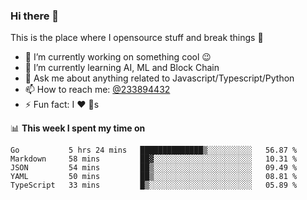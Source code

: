 ### Hi there 👋

<!--
**a233894432/a233894432** is a ✨ _special_ ✨ repository because its `README.md` (this file) appears on your GitHub profile.

Here are some ideas to get you started:

- 🔭 I’m currently working on ...
- 🌱 I’m currently learning ...
- 👯 I’m looking to collaborate on ...
- 🤔 I’m looking for help with ...
- 💬 Ask me about ...
- 📫 How to reach me: ...
- 😄 Pronouns: ...
- ⚡ Fun fact: ...
-->
 
 
This is the place where I opensource stuff and break things :rofl:

- 🔭 I’m currently working on something cool :wink:
- 🌱 I’m currently learning AI, ML and Block Chain
- 💬 Ask me about anything related to Javascript/Typescript/Python
- 📫 How to reach me: [@233894432](https://twitter.com/233894432)
- ⚡ Fun fact: I :heart: :dog:s

📊 **This week I spent my time on**
<!--START_SECTION:waka-->
```text
Go           5 hrs 24 mins   ██████████████▒░░░░░░░░░░   56.87 % 
Markdown     58 mins         ██▓░░░░░░░░░░░░░░░░░░░░░░   10.31 % 
JSON         54 mins         ██▒░░░░░░░░░░░░░░░░░░░░░░   09.49 % 
YAML         50 mins         ██▒░░░░░░░░░░░░░░░░░░░░░░   08.81 % 
TypeScript   33 mins         █▒░░░░░░░░░░░░░░░░░░░░░░░   05.89 % 
```
<!--END_SECTION:waka-->
